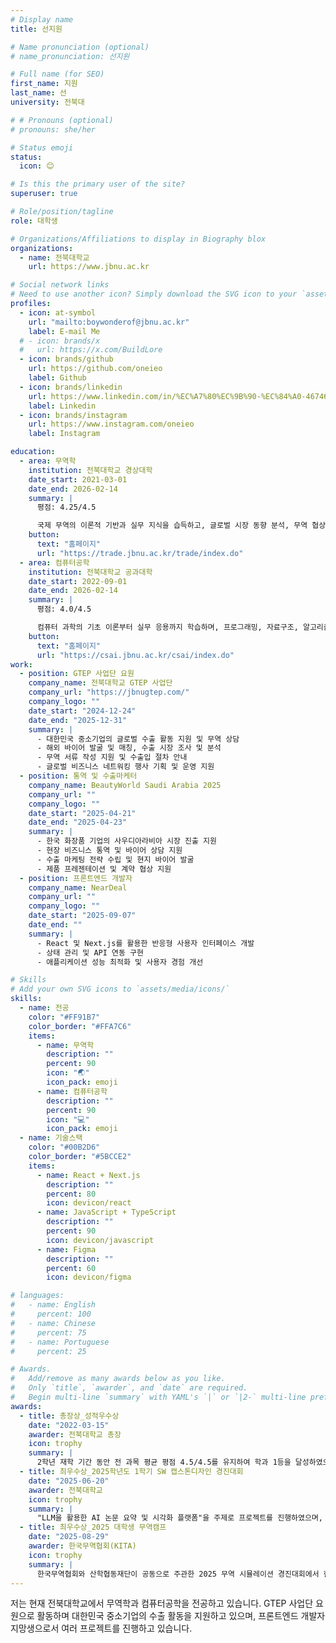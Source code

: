 ```yaml
---
# Display name
title: 선지원

# Name pronunciation (optional)
# name_pronunciation: 선지원

# Full name (for SEO)
first_name: 지원
last_name: 선
university: 전북대

# # Pronouns (optional)
# pronouns: she/her

# Status emoji
status:
  icon: 😊

# Is this the primary user of the site?
superuser: true

# Role/position/tagline
role: 대학생

# Organizations/Affiliations to display in Biography blox
organizations:
  - name: 전북대학교
    url: https://www.jbnu.ac.kr

# Social network links
# Need to use another icon? Simply download the SVG icon to your `assets/media/icons/` folder.
profiles:
  - icon: at-symbol
    url: "mailto:boywonderof@jbnu.ac.kr"
    label: E-mail Me
  # - icon: brands/x
  #   url: https://x.com/BuildLore
  - icon: brands/github
    url: https://github.com/oneieo
    label: Github
  - icon: brands/linkedin
    url: https://www.linkedin.com/in/%EC%A7%80%EC%9B%90-%EC%84%A0-467467366/
    label: Linkedin
  - icon: brands/instagram
    url: https://www.instagram.com/oneieo
    label: Instagram

education:
  - area: 무역학
    institution: 전북대학교 경상대학
    date_start: 2021-03-01
    date_end: 2026-02-14
    summary: |
      평점: 4.25/4.5

      국제 무역의 이론적 기반과 실무 지식을 습득하고, 글로벌 시장 동향 분석, 무역 협상, 수출입 절차, 국제 마케팅 전략 등을 학습하여 글로벌 비즈니스 전문가로서 성장했습니다.
    button:
      text: "홈페이지"
      url: "https://trade.jbnu.ac.kr/trade/index.do"
  - area: 컴퓨터공학
    institution: 전북대학교 공과대학
    date_start: 2022-09-01
    date_end: 2026-02-14
    summary: |
      평점: 4.0/4.5

      컴퓨터 과학의 기초 이론부터 실무 응용까지 학습하며, 프로그래밍, 자료구조, 알고리즘, 데이터베이스, 인공지능 등을 통해 혁신적인 소프트웨어 솔루션을 개발하는 능력을 키웠습니다.
    button:
      text: "홈페이지"
      url: "https://csai.jbnu.ac.kr/csai/index.do"
work:
  - position: GTEP 사업단 요원
    company_name: 전북대학교 GTEP 사업단
    company_url: "https://jbnugtep.com/"
    company_logo: ""
    date_start: "2024-12-24"
    date_end: "2025-12-31"
    summary: |
      - 대한민국 중소기업의 글로벌 수출 활동 지원 및 무역 상담
      - 해외 바이어 발굴 및 매칭, 수출 시장 조사 및 분석
      - 무역 서류 작성 지원 및 수출입 절차 안내
      - 글로벌 비즈니스 네트워킹 행사 기획 및 운영 지원
  - position: 통역 및 수출마케터
    company_name: BeautyWorld Saudi Arabia 2025
    company_url: ""
    company_logo: ""
    date_start: "2025-04-21"
    date_end: "2025-04-23"
    summary: |
      - 한국 화장품 기업의 사우디아라비아 시장 진출 지원
      - 현장 비즈니스 통역 및 바이어 상담 지원
      - 수출 마케팅 전략 수립 및 현지 바이어 발굴
      - 제품 프레젠테이션 및 계약 협상 지원
  - position: 프론트엔드 개발자
    company_name: NearDeal
    company_url: ""
    company_logo: ""
    date_start: "2025-09-07"
    date_end: ""
    summary: |
      - React 및 Next.js를 활용한 반응형 사용자 인터페이스 개발
      - 상태 관리 및 API 연동 구현
      - 애플리케이션 성능 최적화 및 사용자 경험 개선

# Skills
# Add your own SVG icons to `assets/media/icons/`
skills:
  - name: 전공
    color: "#FF91B7"
    color_border: "#FFA7C6"
    items:
      - name: 무역학
        description: ""
        percent: 90
        icon: "🌏"
        icon_pack: emoji
      - name: 컴퓨터공학
        description: ""
        percent: 90
        icon: "💻"
        icon_pack: emoji
  - name: 기술스택
    color: "#00B2D6"
    color_border: "#5BCCE2"
    items:
      - name: React + Next.js
        description: ""
        percent: 80
        icon: devicon/react
      - name: JavaScript + TypeScript
        description: ""
        percent: 90
        icon: devicon/javascript
      - name: Figma
        description: ""
        percent: 60
        icon: devicon/figma

# languages:
#   - name: English
#     percent: 100
#   - name: Chinese
#     percent: 75
#   - name: Portuguese
#     percent: 25

# Awards.
#   Add/remove as many awards below as you like.
#   Only `title`, `awarder`, and `date` are required.
#   Begin multi-line `summary` with YAML's `|` or `|2-` multi-line prefix and indent 2 spaces below.
awards:
  - title: 총장상_성적우수상
    date: "2022-03-15"
    awarder: 전북대학교 총장
    icon: trophy
    summary: |
      2학년 재학 기간 동안 전 과목 평균 평점 4.5/4.5를 유지하여 학과 1등을 달성하였으며, 이러한 학업적 성취를 인정받아 총장상을 수상하였습니다.
  - title: 최우수상_2025학년도 1학기 SW 캡스톤디자인 경진대회
    date: "2025-06-20"
    awarder: 전북대학교
    icon: trophy
    summary: |
      "LLM을 활용한 AI 논문 요약 및 시각화 플랫폼"을 주제로 프로젝트를 진행하였으며, 대규모 언어 모델의 자연어 처리 기술을 활용하여 학술 논문의 핵심 내용을 자동으로 추출하고 직관적인 시각화 자료로 변환하는 혁신적인 시스템을 개발하였습니다. 연구자들의 논문 검토 시간을 획기적으로 단축시킬 수 있는 실용적인 솔루션을 제시하였고, 우수한 기술적 완성도와 높은 활용 가능성을 인정받아 최우수상을 수상하였습니다.
  - title: 최우수상_2025 대학생 무역캠프
    date: "2025-08-29"
    awarder: 한국무역협회(KITA)
    icon: trophy
    summary: |
      한국무역협회와 산학협동재단이 공동으로 주관한 2025 무역 시뮬레이션 경진대회에서 한국 츄르 기업의 일본 시장 진출 전략을 주제로 발표하였습니다. 일본 반려동물 시장의 성장 추세와 소비자 선호도를 면밀히 분석하고, 한국 제품의 차별화된 경쟁력을 기반으로 한 현지화 전략, 유통 채널 구축 방안, 마케팅 전략 등을 체계적으로 수립하여 실현 가능성 높은 시장 진출 계획을 제시하였습니다. 시장 조사의 깊이, 전략의 구체성, 그리고 실무 적용 가능성을 인정받아 최우수상을 수상하였습니다.
---
```


저는 현재 전북대학교에서 무역학과 컴퓨터공학을 전공하고 있습니다.
GTEP 사업단 요원으로 활동하며 대한민국 중소기업의 수출 활동을 지원하고 있으며, 프론트엔드 개발자 지망생으로서 여러 프로젝트를 진행하고 있습니다.
